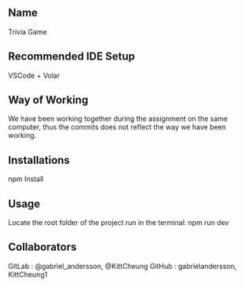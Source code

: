 ## Name
Trivia Game

## Recommended IDE Setup


VSCode + Volar



## Way of Working
We have been working together during the assignment on the same computer, thus the commits does not reflect the way we have been working.

## Installations
npm Install

## Usage
Locate the root folder of the project run in the terminal: npm run dev

## Collaborators
GitLab : @gabriel_andersson, @KittCheung
GitHub : gabrielandersson, KittCheung1
